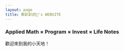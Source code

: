 ```yaml
---
layout: page
title: 軟趴趴的🦥's WEBSITE 
---
```


### Applied Math × Program × Invest × Life Notes

歡迎來到我的小天地！  